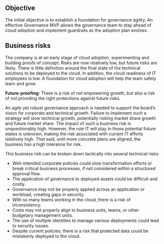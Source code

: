 <!-- TEMPLATE FILE - DO NOT ADD METADATA -->
<!-- markdownlint-disable MD002 MD041 -->

## Objective

The initial objective is to establish a foundation for governance agility. An effective Governance MVP allows the governance team to stay ahead of cloud adoption and implement guardrails as the adoption plan evolves.

## Business risks

The company is at an early stage of cloud adoption, experimenting and building proofs of concept. Risks are now relatively low, but future risks are likely. There is little definition around the final state of the technical solutions to be deployed to the cloud. In addition, the cloud readiness of IT employees is low. A foundation for cloud adoption will help the team safely learn and grow.

**Future-proofing:** There is a risk of not empowering growth, but also a risk of not providing the right protections against future risks.

An agile yet robust governance approach is needed to support the board’s vision for corporate and technical growth. Failure to implement such a strategy will slow technical growth, potentially risking market share growth and future market share. The impact of such a business risk is unquestionably high. However, the role IT will play in those potential future states is unknown, making the risk associated with current IT efforts relatively high. That said, until more concrete plans are aligned, the business has a high tolerance for risk.

This business risk can be broken down tactically into several technical risks:

- Well-intended corporate policies could slow transformation efforts or break critical business processes, if not considered within a structured approval flow.
- The application of governance to deployed assets could be difficult and costly.
- Governance may not be properly applied across an application or workload, creating gaps in security.
- With so many teams working in the cloud, there is a risk of inconsistency.
- Costs may not properly align to business units, teams, or other budgetary management units.
- The use of multiple identities to manage various deployments could lead to security issues.
- Despite current policies, there is a risk that protected data could be mistakenly deployed to the cloud.
